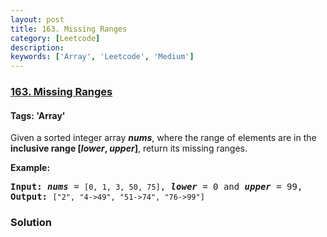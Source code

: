 ```yaml
---
layout: post
title: 163. Missing Ranges
category: [Leetcode]
description: 
keywords: ['Array', 'Leetcode', 'Medium']
---
```

### [163. Missing Ranges](https://leetcode.com/problems/missing-ranges)

#### Tags: 'Array'

<div class="content__u3I1 question-content__JfgR"><div><p>Given a sorted integer array <strong><em>nums</em></strong>, where the range of elements are in the <strong>inclusive range</strong><b><strong> </strong>[<i>lower</i>, <i>upper</i>]</b>, return its missing ranges.</p>
<p><strong>Example:</strong></p>
<pre><strong>Input:</strong> <strong><em>nums</em></strong> = <code>[0, 1, 3, 50, 75]</code>, <strong><i>lower</i></strong> = 0 and <strong><i>upper</i></strong> = 99,
<strong>Output:</strong> <code>["2", "4-&gt;49", "51-&gt;74", "76-&gt;99"]</code>
</pre>
</div></div>

### Solution
